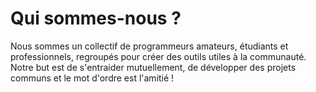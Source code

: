 # Qui sommes-nous ?

Nous sommes un collectif de programmeurs amateurs, étudiants et professionnels, regroupés pour créer des outils utiles à la communauté. Notre but est de s'entraider mutuellement, de développer des projets communs et le mot d'ordre est l'amitié !
